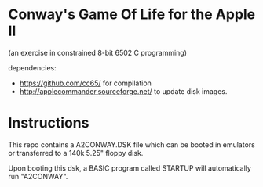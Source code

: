 # Conway's Game Of Life for the Apple II
(an exercise in constrained 8-bit 6502 C programming)

dependencies:
 * https://github.com/cc65/ for compilation
 * http://applecommander.sourceforge.net/ to update disk images.

# Instructions
This repo contains a A2CONWAY.DSK file which can be booted in emulators or transferred to a 140k 5.25" floppy disk.

Upon booting this dsk, a BASIC program called STARTUP will automatically run "A2CONWAY".
